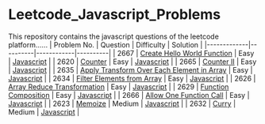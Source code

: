 # Leetcode_Javascript_Problems
This repository contains the javascript questions of the leetcode platform......
| Problem No. | Question | Difficulty | Solution |
|-------------|----------|------------|----------|
| 2667 | [Create Hello World Function](https://leetcode.com/problems/create-hello-world-function/) | Easy | [Javascript](./Javascript/Create_Hello_World_Function.js) |
| 2620 | [Counter](https://leetcode.com/problems/counter/) | Easy | [Javascript](./Javascript/Counter.js) |
| 2665 | [Counter II](https://leetcode.com/problems/counter-ii/) | Easy | [Javascript](./Javascript/Counter_II.js) |
| 2635 | [Apply Transform Over Each Element in Array](https://leetcode.com/problems/apply-transform-over-each-element-in-array/) | Easy | [Javascript](./Javascript/Apply_Transform_Over_Each_Element_in_Array.js) |
| 2634 | [Filter Elements from Array](https://leetcode.com/problems/filter-elements-from-array/) | Easy | [Javascript](./Javascript/Filter_Elements_from_Array.js) |
| 2626 | [Array Reduce Transformation](https://leetcode.com/problems/array-reduce-transformation/) | Easy | [Javascript](./Javascript/Array_Reduce_Transformation.js) |
| 2629 | [Function Composition](https://leetcode.com/problems/function-composition/) | Easy | [Javascript](./Javascript/Function_Composition.js) |
| 2666 | [Allow One Function Call](https://leetcode.com/problems/allow-one-function-call/) | Easy | [Javascript](./Javascript/Allow_One_Function_Call.js) |
| 2623 | [Memoize](https://leetcode.com/problems/memoize/) | Medium | [Javascript](./Javascript/Memoize.js) |
| 2632 | [Curry](https://leetcode.com/problems/curry/) | Medium | [Javascript](./Javascript/Curry.js) |
